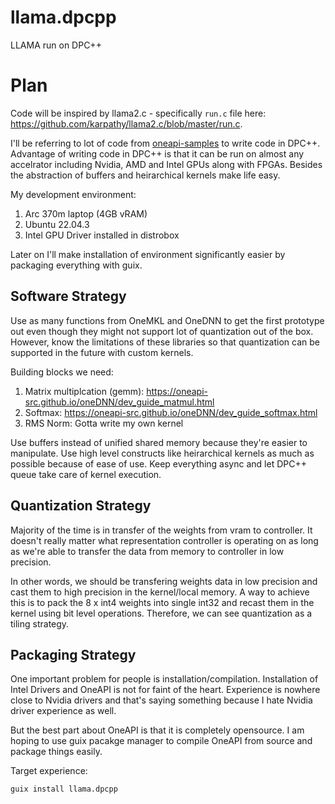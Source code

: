 # llama.dpcpp

LLAMA run on DPC++

# Plan

Code will be inspired by llama2.c - specifically `run.c` file here: https://github.com/karpathy/llama2.c/blob/master/run.c.

I'll be referring to lot of code from [oneapi-samples](https://github.com/oneapi-src/oneAPI-samples) to write code in DPC++. Advantage of writing code in DPC++ is that it can be run on almost any accelrator including Nvidia, AMD and Intel GPUs along with FPGAs. Besides the abstraction of buffers and heirarchical kernels make life easy.

My development environment:
1. Arc 370m laptop (4GB vRAM)
2. Ubuntu 22.04.3
3. Intel GPU Driver installed in distrobox

Later on I'll make installation of environment significantly easier by packaging everything with guix.

## Software Strategy

Use as many functions from OneMKL and OneDNN to get the first prototype out even though they might not support lot of quantization out of the box. However, know the limitations of these libraries so that quantization can be supported in the future with custom kernels.

Building blocks we need:
1. Matrix multiplcation (gemm): https://oneapi-src.github.io/oneDNN/dev_guide_matmul.html
2. Softmax: https://oneapi-src.github.io/oneDNN/dev_guide_softmax.html
3. RMS Norm: Gotta write my own kernel

Use buffers instead of unified shared memory because they're easier to manipulate. Use high level constructs like heirarchical kernels as much as possible because of ease of use. Keep everything async and let DPC++ queue take care of kernel execution.

## Quantization Strategy

Majority of the time is in transfer of the weights from vram to controller. It doesn't really matter what representation controller is operating on as long as we're able to transfer the data from memory to controller in low precision.

In other words, we should be transfering weights data in low precision and cast them to high precision in the kernel/local memory. A way to achieve this is to pack the 8 x int4 weights into single int32 and recast them in the kernel using bit level operations. Therefore, we can see quantization as a tiling strategy.

## Packaging Strategy

One important problem for people is installation/compilation. Installation of Intel Drivers and OneAPI is not for faint of the heart. Experience is nowhere close to Nvidia drivers and that's saying something because I hate Nvidia driver experience as well.

But the best part about OneAPI is that it is completely opensource. I am hoping to use guix pacakge manager to compile OneAPI from source and package things easily.

Target experience:

```
guix install llama.dpcpp
```